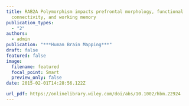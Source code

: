 ```yaml
---
title: RAB2A Polymorphism impacts prefrontal morphology, functional
  connectivity, and working memory
publication_types:
  - "2"
authors:
  - admin
publication: "***Human Brain Mapping***"
draft: false
featured: false
image:
  filename: featured
  focal_point: Smart
  preview_only: false
date: 2015-02-01T14:28:56.122Z

url_pdf: https://onlinelibrary.wiley.com/doi/abs/10.1002/hbm.22924
---
```

